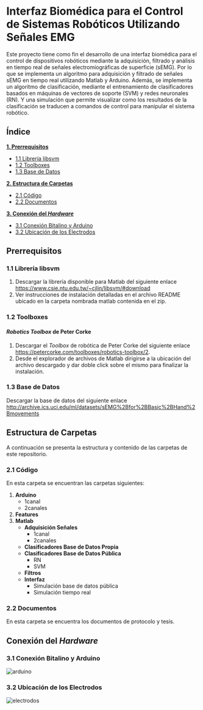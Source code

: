 # Interfaz Biomédica para el Control de Sistemas Robóticos Utilizando Señales EMG

Este proyecto tiene como fin el desarrollo de una interfaz biomédica para el control de dispositivos robóticos mediante la adquisición, filtrado y análisis en tiempo real de señales electromiográficas de superficie (sEMG). Por lo que se implementa un algoritmo para adquisición y filtrado de señales sEMG en tiempo real utilizando Matlab y Arduino. Además, se implementa un algoritmo de clasificación, mediante el entrenamiento de clasificadores basados en máquinas de vectores de soporte (SVM) y redes neuronales (RN). Y una simulación que permite visualizar como los resultados de la clasificación se traducen a comandos de control para manipular el sistema robótico.

## Índice

**[1. Prerrequisitos](#prerrequisitos)**
  * [1.1 Librería libsvm](#libsvm)
  * [1.2 Toolboxes](#toolboxes)
  * [1.3 Base de Datos](#database)

**[2. Estructura de Carpetas](#carpetas)**
  * [2.1 Código](#codigo)
  * [2.2 Documentos](#documentos)

**[3. Conexión del *Hardware*](#hardware)**
  * [3.1 Conexión Bitalino y Arduino](#bitalino)
  * [3.2 Ubicación de los Electrodos](#electrodos)

## Prerrequisitos <a name="prerrequisitos"></a>

### 1.1 Librería libsvm <a name="libsvm"></a>
1. Descargar la librería disponible para Matlab del siguiente enlace https://www.csie.ntu.edu.tw/~cjlin/libsvm/#download
2. Ver instrucciones de instalación detalladas en el archivo README ubicado en la carpeta nombrada matlab contenida en el zip.

### 1.2 Toolboxes <a name="toolboxes"></a>
#### *Robotics Toolbox* de Peter Corke
1. Descargar el *Toolbox* de robótica de Peter Corke del siguiente enlace https://petercorke.com/toolboxes/robotics-toolbox/2.
2. Desde el explorador de archivos de Matlab dirigirse a la ubicación del archivo descargado y dar doble click sobre el mismo para finalizar la instalación.

### 1.3 Base de Datos <a name="database"></a>
Descargar la base de datos del siguiente enlace http://archive.ics.uci.edu/ml/datasets/sEMG%2Bfor%2BBasic%2BHand%2Bmovements

## Estructura de Carpetas <a name="carpetas"></a>
A continuación se presenta la estructura y contenido de las carpetas de este repositorio.

### 2.1 Código <a name="codigo"></a>
En esta carpeta se encuentran las carpetas siguientes:

1. **Arduino**
    * 1canal
    * 2canales
2. **Features**
3. **Matlab**
    * **Adquisición Señales**
         + 1canal
         + 2canales
    * **Clasificadores Base de Datos Propia**
    * **Clasificadores Base de Datos Pública**
         + RN
         + SVM
    * **Filtros**
    * **Interfaz**
         + Simulación base de datos pública
         + Simulación tiempo real


### 2.2 Documentos <a name="documentos"></a>
En esta carpeta se encuentra los documentos de protocolo y tesis.

## Conexión del *Hardware* <a name="hardware"></a>

### 3.1 Conexión Bitalino y Arduino <a name="bitalino"></a>
![arduino](/Imagenes/arduino.PNG)

### 3.2 Ubicación de los Electrodos <a name="electrodos"></a>
![electrodos](/Imagenes/electrodos.PNG)
